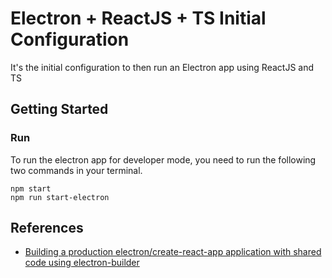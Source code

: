 # Electron + ReactJS + TS Initial Configuration

It's the initial configuration to then run an Electron app using ReactJS and TS

## Getting Started

### Run

To run the electron app for developer mode, you need to run the following two commands in your terminal.

```
npm start
npm run start-electron
```

## References

- [Building a production electron/create-react-app application with shared code using electron-builder](https://medium.com/@johndyer24/building-a-production-electron-create-react-app-application-with-shared-code-using-electron-builder-c1f70f0e2649)
